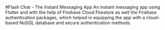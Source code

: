 #Flash Chat - The Instant Messaging App
An instant messaging app using Flutter and with the help of Firebase Cloud Firestore as well the Firebase authentication packages, which helped in equipping the app with a cloud-based NoSQL database and secure authentication methods. 
